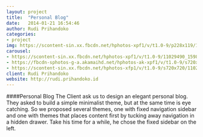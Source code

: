 ```yaml
---
layout: project
title:  "Personal Blog"
date:   2014-01-21 16:54:46
author: Rudi Prihandoko
categories:
- project
img: https://scontent-sin.xx.fbcdn.net/hphotos-xpf1/v/t1.0-9/p228x119/11021107_1598148903752027_5737808400546487855_n.png?oh=7e89b703304e7aa3661c8165c973836a&oe=55928E72
carousel:
- https://scontent-sin.xx.fbcdn.net/hphotos-xpf1/v/t1.0-9/11029490_1598148097085441_8133680184145912400_n.png?oh=dc8add8e059c407bc875621bafc1cd86&oe=554F7618
- https://fbcdn-sphotos-g-a.akamaihd.net/hphotos-ak-xpf1/v/t1.0-9/s720x720/10351336_1598148130418771_5957371037385405887_n.png?oh=7d453f4bb700998138c12a06ad1aed7f&oe=55507C5D&__gda__=1434536950_b4d5e313f2201fe3c354653382080701
- https://scontent-sin.xx.fbcdn.net/hphotos-xfp1/v/t1.0-9/s720x720/11025798_1598148153752102_2297710107513239328_n.png?oh=5aa6ac0ced555caad1b8e60ae3088da5&oe=5591C211
client: Rudi Prihandoko
website: http://rudi.prihandoko.id
---
```

####Personal Blog
The Client ask us to design an elegant personal blog. They asked to build a simple minimalist theme, but at the same time is eye catching. So we proposed several themes, one with fixed navigation sidebar and one with themes that places content first by tucking away navigation in a hidden drawer. Take his time for a while, he chose the fixed sidebar on the left. 
